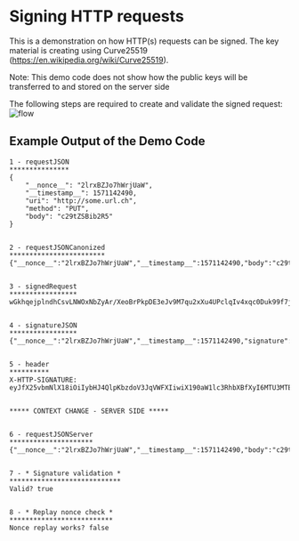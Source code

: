 # Signing HTTP requests
This is a demonstration on how HTTP(s) requests can be signed.
The key material is creating using Curve25519 (https://en.wikipedia.org/wiki/Curve25519).

Note: This demo code does not show how the public keys will be transferred to and stored on the server side

The following steps are required to create and validate the signed request:
![flow](https://i.imgur.com/UJgsZbo.png)

## Example Output of the Demo Code
```
1 - requestJSON
***************
{
    "__nonce__": "2lrxBZJo7hWrjUaW",
    "__timestamp__": 1571142490,
    "uri": "http://some.url.ch",
    "method": "PUT",
    "body": "c29tZSBib2R5"
}


2 - requestJSONCanonized
************************
{"__nonce__":"2lrxBZJo7hWrjUaW","__timestamp__":1571142490,"body":"c29tZSBib2R5","method":"PUT","uri":"http://some.url.ch"}


3 - signedRequest
*****************
wGkhqejplndhCsvLNWOxNbZyAr/XeoBrPkpDE3eJv9M7qu2xXu4UPclqIv4xqc0Duk99f7jziSM1JvPna6ivBQ==


4 - signatureJSON
*****************
{"__nonce__":"2lrxBZJo7hWrjUaW","__timestamp__":1571142490,"signature":"wGkhqejplndhCsvLNWOxNbZyAr/XeoBrPkpDE3eJv9M7qu2xXu4UPclqIv4xqc0Duk99f7jziSM1JvPna6ivBQ=="}


5 - header
**********
X-HTTP-SIGNATURE: eyJfX25vbmNlX18iOiIybHJ4QlpKbzdoV3JqVWFXIiwiX190aW1lc3RhbXBfXyI6MTU3MTE0MjQ5MCwic2lnbmF0dXJlIjoid0draHFlanBsbmRoQ3N2TE5XT3hOYlp5QXIvWGVvQnJQa3BERTNlSnY5TTdxdTJ4WHU0VVBjbHFJdjR4cWMwRHVrOTlmN2p6aVNNMUp2UG5hNml2QlE9PSJ9


***** CONTEXT CHANGE - SERVER SIDE *****


6 - requestJSONServer
*********************
{"__nonce__":"2lrxBZJo7hWrjUaW","__timestamp__":1571142490,"body":"c29tZSBib2R5","method":"PUT","uri":"http://some.url.ch"}


7 - * Signature validation *
****************************
Valid? true


8 - * Replay nonce check *
**************************
Nonce replay works? false
```
